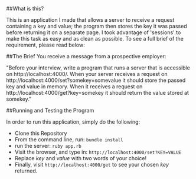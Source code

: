 ##What is this?

This is an application I made that allows a server to receive a request containing a key and value; the program then stores the key it was passed before returning it on a separate page. I took advantage of 'sessions' to make this task as easy and as clean as possible. To see a full brief of the requirement, please read below:

##The Brief
You receive a message from a prospective employer:

"Before your interview, write a program that runs a server that is accessible on http://localhost:4000/. When your server receives a request on http://localhost:4000/set?somekey=somevalue it should store the passed key and value in memory. When it receives a request on http://localhost:4000/get?key=somekey it should return the value stored at somekey."

##Running and Testing the Program

In order to run this application, simply do the following:
* Clone this Repository
* From the command line, run: ```bundle install```
* run the server: ```ruby app.rb```
* Visit the browser, and type in: ```http://localhost:4000/set?KEY=VALUE```
* Replace _key_ and _value_ with two words of your choice!
* Finally, visit ```http://localhost:4000/get``` to see your chosen _key_ returned.

